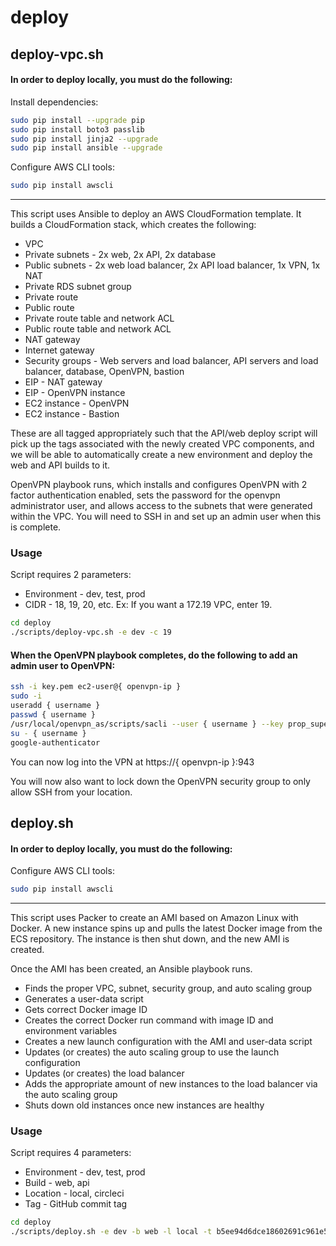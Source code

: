 # deploy

## deploy-vpc.sh

#### In order to deploy locally, you must do the following:

Install dependencies:

```bash
sudo pip install --upgrade pip
sudo pip install boto3 passlib
sudo pip install jinja2 --upgrade
sudo pip install ansible --upgrade
```

Configure AWS CLI tools:

```bash
sudo pip install awscli
```
---

This script uses Ansible to deploy an AWS CloudFormation template. It builds a CloudFormation stack, which creates the following:

* VPC
* Private subnets - 2x web, 2x API, 2x database
* Public subnets - 2x web load balancer, 2x API load balancer, 1x VPN, 1x NAT
* Private RDS subnet group
* Private route
* Public route
* Private route table and network ACL
* Public route table and network ACL
* NAT gateway
* Internet gateway
* Security groups - Web servers and load balancer, API servers and load balancer, database, OpenVPN, bastion
* EIP - NAT gateway
* EIP - OpenVPN instance
* EC2 instance - OpenVPN
* EC2 instance - Bastion

These are all tagged appropriately such that the API/web deploy script will pick up the tags associated with the newly created VPC components, and we will be able to automatically create a new environment and deploy the web and API builds to it.

OpenVPN playbook runs, which installs and configures OpenVPN with 2 factor authentication enabled, sets the password for the openvpn administrator user, and allows access to the subnets that were generated within the VPC. You will need to SSH in and set up an admin user when this is complete.

### Usage

Script requires 2 parameters:
* Environment - dev, test, prod
* CIDR - 18, 19, 20, etc. Ex: If you want a 172.19 VPC, enter 19.

```bash
cd deploy
./scripts/deploy-vpc.sh -e dev -c 19
```

#### When the OpenVPN playbook completes, do the following to add an admin user to OpenVPN:

```bash
ssh -i key.pem ec2-user@{ openvpn-ip }
sudo -i
useradd { username }
passwd { username }
/usr/local/openvpn_as/scripts/sacli --user { username } --key prop_superuser --value true UserPropPut
su - { username }
google-authenticator
```

You can now log into the VPN at https://{ openvpn-ip }:943

You will now also want to lock down the OpenVPN security group to only allow SSH from your location.

## deploy.sh

#### In order to deploy locally, you must do the following:

Configure AWS CLI tools:

```bash
sudo pip install awscli
```

---

This script uses Packer to create an AMI based on Amazon Linux with Docker. A new instance spins up and pulls the latest Docker image from the ECS repository. The instance is then shut down, and the new AMI is created.

Once the AMI has been created, an Ansible playbook runs.
* Finds the proper VPC, subnet, security group, and auto scaling group
* Generates a user-data script
 * Gets correct Docker image ID
 * Creates the correct Docker run command with image ID and environment variables
* Creates a new launch configuration with the AMI and user-data script
* Updates (or creates) the auto scaling group to use the launch configuration
* Updates (or creates) the load balancer
* Adds the appropriate amount of new instances to the load balancer via the auto scaling group
* Shuts down old instances once new instances are healthy

### Usage

Script requires 4 parameters:
* Environment - dev, test, prod
* Build - web, api
* Location - local, circleci
* Tag - GitHub commit tag

```bash
cd deploy
./scripts/deploy.sh -e dev -b web -l local -t b5ee94d6dce18602691c961e5d0bad0d18ac73d5
```

